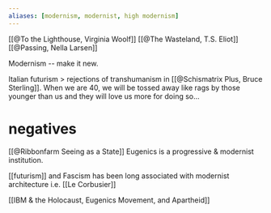 ```yaml
---
aliases: [modernism, modernist, high modernism]
---
```

[[@To the Lighthouse, Virginia Woolf]]
[[@The Wasteland, T.S. Eliot]]
[[@Passing, Nella Larsen]]

Modernism -- make it new.

Italian futurism  > rejections of transhumanism in [[@Schismatrix Plus, Bruce Sterling]]. When we are 40, we will be tossed away like rags by those younger than us and they will love us more for doing so...

# negatives
[[@Ribbonfarm Seeing as a State]]
Eugenics is a progressive & modernist institution. 

[[futurism]] and Fascism has been long associated with modernist architecture i.e. [[Le Corbusier]]

[[IBM & the Holocaust, Eugenics Movement, and Apartheid]]